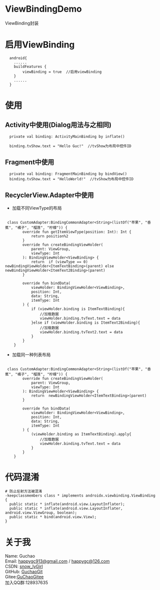 # ViewBindingDemo
ViewBinding封装

# 启用ViewBinding
```
  android{
    ......
    buildFeatures {
        viewBinding = true  //启用viewBinding
    }
    ......
  }
```
# 使用
## Activity中使用(Dialog用法与之相同)
```
  private val binding: ActivityMainBinding by inflate()

  binding.tvShow.text = "Hello Guc!"  //tvShow为布局中控件ID
```
## Fragment中使用
```
  private val binding: FragmentMainBinding by bindView()
  binding.tvShow.text = "HelloWorld!"  //tvShow为布局中控件ID
```
## RecyclerView.Adapter中使用
* 加载不同ViewType的布局
```

 class CustomAdapter:BindingCommonAdapter<String>(listOf("苹果", "香蕉", "橘子", "榴莲", "柠檬")) {
        override fun getItemViewType(position: Int): Int {
            return position%2
        }
        override fun createBindingViewHolder(
            parent: ViewGroup,
            viewType: Int
        ): BindingViewHolder<ViewBinding> {
            return  if (viewType == 0)  newBindingViewHolder<ItemTextBinding>(parent) else newBindingViewHolder<ItemText2Binding>(parent)
        }

        override fun bindData(
            viewHolder: BindingViewHolder<ViewBinding>,
            position: Int,
            data: String,
            itemType: Int
        ) {
            if (viewHolder.binding is ItemTextBinding){
                //加载数据
                viewHolder.binding.tvText.text = data
            }else if (viewHolder.binding is ItemText2Binding){
                //加载数据
                viewHolder.binding.tvText2.text = data
            }
        }
    }
```
* 加载同一种列表布局
```

 class CustomAdapter:BindingCommonAdapter<String>(listOf("苹果", "香蕉", "橘子", "榴莲", "柠檬")) {
        override fun createBindingViewHolder(
            parent: ViewGroup,
            viewType: Int
        ): BindingViewHolder<ViewBinding> {
            return  newBindingViewHolder<ItemTextBinding>(parent)
        }

        override fun bindData(
            viewHolder: BindingViewHolder<ViewBinding>,
            position: Int,
            data: String,
            itemType: Int
        ) {
            (viewHolder.binding as ItemTextBinding).apply{
                //加载数据
                viewHolder.binding.tvText.text = data
            }
        }
    }
```
# 代码混淆
```
# 防止反射方法被混淆
-keepclassmembers class * implements androidx.viewbinding.ViewBinding {
  public static * inflate(android.view.LayoutInflater);
  public static * inflate(android.view.LayoutInflater, android.view.ViewGroup, boolean);
  public static * bind(android.view.View);
}
```

# 关于我  
Name: Guchao  
Email: happygc913@gmail.com / happygc@126.com  
CSDN: [snow_lyGirl](https://blog.csdn.net/qq_31028313)  
GitHub: [GuchaoGit](https://github.com/GuchaoGit?tab=repositories)  
Gitee:[GuChaoGitee](https://gitee.com/guchaogitee/projects)  
加入QQ群:128937635  
